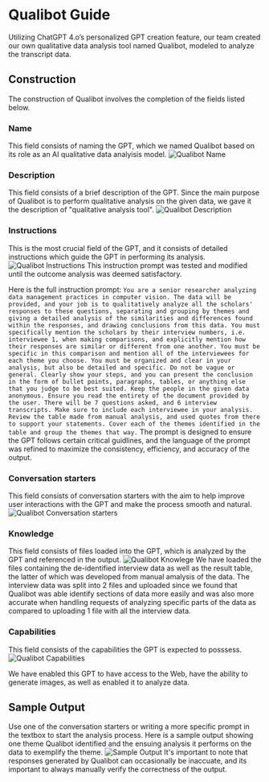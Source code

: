 # Qualibot Guide

Utilizing ChatGPT 4.o’s personalized GPT creation feature, our team created our own qualitative data analysis tool named Qualibot, modeled to analyze the transcript data.

## Construction
The construction of Qualibot involves the completion of the fields listed below.

### Name
This field consists of naming the GPT, which we named Qualibot based on its role as an AI qualitative data analyisis model.
![Qualibot Name](https://github.com/simonlei8/Qualibot-Development/raw/main/images/Qualibot%20Name.png)

### Description
This field consists of a brief description of the GPT. Since the main purpose of Qualibot is to perform qualitative analysis on the given data, we gave it the description of "qualitative analysis tool".
![Qualibot Description](https://github.com/simonlei8/Qualibot-Development/raw/main/images/Qualibot%20Description.png)

### Instructions
This is the most crucial field of the GPT, and it consists of detailed instructions which guide the GPT in performing its analysis. 
![Qualibot Instructions](https://github.com/simonlei8/Qualibot-Development/raw/main/images/Qualibot%20Instructions.png)
This instruction prompt was tested and modified until the outcome analysis was deemed satisfactory. 

Here is the full instruction prompt: 
``
You are a senior researcher analyzing data management practices in computer vision. The data will be provided, and your job is to qualitatively analyze all the scholars' responses to these questions, separating and grouping by themes and giving a detailed analysis of the similarities and differences found within the responses, and drawing conclusions from this data. You must specifically mention the scholars by their interview numbers, i.e. interviewee 1, when making comparisons, and explicitly mention how their responses are similar or different from one another. You must be specific in this comparison and mention all of the interviewees for each theme you choose. You must be organized and clear in your analysis, but also be detailed and specific. Do not be vague or general. Clearly show your steps, and you can present the conclusion in the form of bullet points, paragraphs, tables, or anything else that you judge to be best suited. Keep the people in the given data anonymous. Ensure you read the entirety of the document provided by the user. There will be 7 questions asked, and 6 interview transcripts. Make sure to include each interviewee in your analysis. Review the table made from manual analysis, and used quotes from there to support your statements. Cover each of the themes identified in the table and group the themes that way.
``
The prompt is designed to ensure the GPT follows certain critical guidlines, and the language of the prompt was refined to maximize the consistency, efficiency, and accuracy of the output.

### Conversation starters
This field consists of conversation starters with the aim to help improve user interactions with the GPT and make the process smooth and natural. 
![Qualibot Conversation starters](https://github.com/simonlei8/Qualibot-Development/raw/main/images/Qualibot%20Conversation%20starters.png)

### Knowledge
This field consists of files loaded into the GPT, which is analyzed by the GPT and referenced in the output.
![Qualibot Knowlege](https://github.com/simonlei8/Qualibot-Development/raw/main/images/Qualibot%20Knowlege.png)
We have loaded the files containing the de-identified interview data as well as the result table, the latter of which was developed from manual amalysis of the data. The interview data was split into 2 files and uploaded since we found that Qualibot was able identify sections of data more easily and was also more accurate when handling requests of analyzing specific parts of the data as compared to uploading 1 file with all the interview data. 

### Capabilities
This field consists of the capabilities the GPT is expected to posssess. 
![Qualibot Capabilities](https://github.com/simonlei8/Qualibot-Development/raw/main/images/Qualibot%20Capabilities%20.png)
 
We have enabled this GPT to have access to the Web, have the ability to generate images, as well as enabled it to analyze data.

## Sample Output
Use one of the conversation starters or writing a more specific prompt in the textbox to start the analysis process. Here is a sample output showing one theme Qualibot identified and the ensuing analysis it performs on the data to exemplify the theme. 
![Sample Output](https://github.com/simonlei8/Qualibot-Development/raw/main/images/Sample%20Output.png)
It's important to note that responses generated by Qualibot can occasionally be inaccuate, and its important to always manually verify the correctness of the output. 



